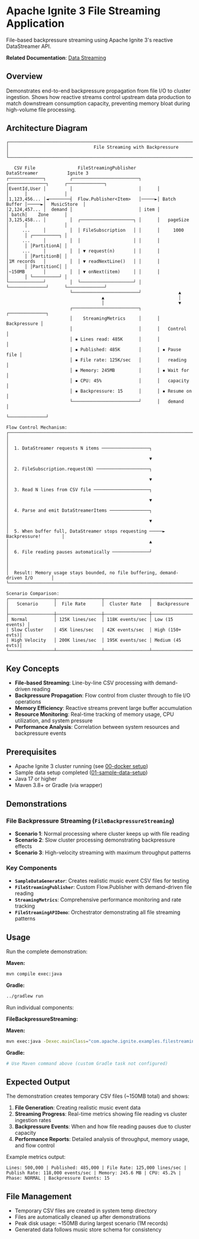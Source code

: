 # Apache Ignite 3 File Streaming Application

File-based backpressure streaming using Apache Ignite 3's reactive DataStreamer API.

**Related Documentation**: [Data Streaming](../../docs/05-performance-scalability/01-data-streaming.md)

## Overview

Demonstrates end-to-end backpressure propagation from file I/O to cluster ingestion. Shows how reactive streams control upstream data production to match downstream consumption capacity, preventing memory bloat during high-volume file processing.

## Architecture Diagram

```text
┌─────────────────────────────────────────────────────────────────────────────────────────────┐
│                                File Streaming with Backpressure                             │
└─────────────────────────────────────────────────────────────────────────────────────────────┘

   CSV File                FileStreamingPublisher           DataStreamer           Ignite 3
┌─────────────┐         ┌─────────────────────────┐      ┌──────────────┐      ┌──────────────┐
│EventId,User │         │                         │      │              │      │              │
│1,123,456... │◄────────┤  Flow.Publisher<Item>   │─────►│ Batch Buffer │─────►│  MusicStore  │
│2,124,457... │  demand │                         │ item │              │ batch│    Zone      │
│3,125,458... │         │  ┌────────────────────┐ │      │   pageSize   │      │              │
│     ...     │         │  │ FileSubscription   │ │      │     1000     │      │ ┌──────────┐ │
│     ...     │         │  │                    │ │      │              │      │ │PartitionA│ │
│     ...     │         │  │ ▼ request(n)       │ │      │              │      │ │PartitionB│ │
│1M records   │         │  │ ▼ readNextLine()   │ │      │              │      │ │PartitionC│ │
│~150MB       │         │  │ ▼ onNext(item)     │ │      │              │      │ └──────────┘ │
└─────────────┘         │  └────────────────────┘ │      └──────────────┘      └──────────────┘
                        └─────────────────────────┘              ▲
                                    ▲                            │
                                    │                            ▼
                        ┌─────────────────────────┐      ┌──────────────┐
                        │    StreamingMetrics     │      │ Backpressure │
                        │                         │      │   Control    │
                        │ ▪ Lines read: 485K      │      │              │
                        │ ▪ Published: 485K       │      │ ▪ Pause file │
                        │ ▪ File rate: 125K/sec   │      │   reading    │
                        │ ▪ Memory: 245MB         │      │ ▪ Wait for   │
                        │ ▪ CPU: 45%              │      │   capacity   │
                        │ ▪ Backpressure: 15      │      │ ▪ Resume on  │
                        └─────────────────────────┘      │   demand     │
                                                         └──────────────┘

Flow Control Mechanism:
┌─────────────────────────────────────────────────────────────────────────────────┐
│                                                                                 │
│  1. DataStreamer requests N items ──────────────────┐                           │
│                                                     ▼                           │
│  2. FileSubscription.request(N) ────────────────────┐                           │
│                                                     ▼                           │
│  3. Read N lines from CSV file ─────────────────────┐                           │
│                                                     ▼                           │
│  4. Parse and emit DataStreamerItems ───────────────┐                           │
│                                                     ▼                           │
│  5. When buffer full, DataStreamer stops requesting ─────► Backpressure!        │
│                                                     ▲                           │
│  6. File reading pauses automatically ──────────────┘                           │
│                                                                                 │
│  Result: Memory usage stays bounded, no file buffering, demand-driven I/O       │
└─────────────────────────────────────────────────────────────────────────────────┘

Scenario Comparison:
┌─────────────────┬─────────────────┬─────────────────┬─────────────────┐
│   Scenario      │  File Rate      │  Cluster Rate   │  Backpressure   │
├─────────────────┼─────────────────┼─────────────────┼─────────────────┤
│ Normal          │ 125K lines/sec  │ 118K events/sec │ Low (15 events) │
│ Slow Cluster    │ 45K lines/sec   │ 42K events/sec  │ High (150+ evts)│
│ High Velocity   │ 200K lines/sec  │ 195K events/sec │ Medium (45 evts)│
└─────────────────┴─────────────────┴─────────────────┴─────────────────┘
```

## Key Concepts

- **File-based Streaming**: Line-by-line CSV processing with demand-driven reading
- **Backpressure Propagation**: Flow control from cluster through to file I/O operations
- **Memory Efficiency**: Reactive streams prevent large buffer accumulation
- **Resource Monitoring**: Real-time tracking of memory usage, CPU utilization, and system pressure
- **Performance Analysis**: Correlation between system resources and backpressure events

## Prerequisites

- Apache Ignite 3 cluster running (see [00-docker setup](../00-docker/README.md))
- Sample data setup completed ([01-sample-data-setup](../01-sample-data-setup/))
- Java 17 or higher
- Maven 3.8+ or Gradle (via wrapper)

## Demonstrations

### File Backpressure Streaming (`FileBackpressureStreaming`)

- **Scenario 1**: Normal processing where cluster keeps up with file reading
- **Scenario 2**: Slow cluster processing demonstrating backpressure effects
- **Scenario 3**: High-velocity streaming with maximum throughput patterns

### Key Components

- **`SampleDataGenerator`**: Creates realistic music event CSV files for testing
- **`FileStreamingPublisher`**: Custom Flow.Publisher with demand-driven file reading
- **`StreamingMetrics`**: Comprehensive performance monitoring and rate tracking
- **`FileStreamingAPIDemo`**: Orchestrator demonstrating all file streaming patterns

## Usage

Run the complete demonstration:

**Maven:**
```bash
mvn compile exec:java
```

**Gradle:**
```bash
../gradlew run
```

Run individual components:

**FileBackpressureStreaming:**

**Maven:**
```bash
mvn exec:java -Dexec.mainClass="com.apache.ignite.examples.filestreaming.FileBackpressureStreaming"
```

**Gradle:**
```bash
# Use Maven command above (custom Gradle task not configured)
```

## Expected Output

The demonstration creates temporary CSV files (~150MB total) and shows:

1. **File Generation**: Creating realistic music event data
2. **Streaming Progress**: Real-time metrics showing file reading vs cluster ingestion rates
3. **Backpressure Events**: When and how file reading pauses due to cluster capacity
4. **Performance Reports**: Detailed analysis of throughput, memory usage, and flow control

Example metrics output:

```text
Lines: 500,000 | Published: 485,000 | File Rate: 125,000 lines/sec | 
Publish Rate: 118,000 events/sec | Memory: 245.6 MB | CPU: 45.2% | 
Phase: NORMAL | Backpressure Events: 15
```

## File Management

- Temporary CSV files are created in system temp directory
- Files are automatically cleaned up after demonstrations
- Peak disk usage: ~150MB during largest scenario (1M records)
- Generated data follows music store schema for consistency
